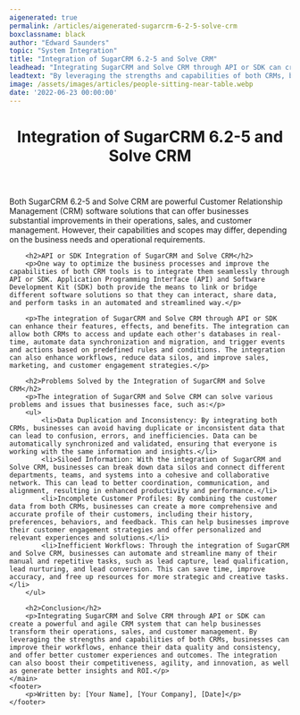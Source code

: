 ```yaml
---
aigenerated: true
permalink: /articles/aigenerated-sugarcrm-6-2-5-solve-crm
boxclassname: black
author: "Edward Saunders"
topic: "System Integration"
title: "Integration of SugarCRM 6.2-5 and Solve CRM"
leadhead: "Integrating SugarCRM and Solve CRM through API or SDK can create a powerful and agile CRM system that can help businesses transform their operations, sales, and customer management"
leadtext: "By leveraging the strengths and capabilities of both CRMs, businesses can improve their workflows, enhance their data quality and consistency, and offer better customer experiences and outcomes. The integration can also boost their competitiveness, agility, and innovation, as well as generate better insights and ROI."
image: /assets/images/articles/people-sitting-near-table.webp
date: '2022-06-23 00:00:00'
---
```

<div class="arttext">	<header>
		<h1>Integration of SugarCRM 6.2-5 and Solve CRM</h1>
	</header>
	<main>
		<p>Both SugarCRM 6.2-5 and Solve CRM are powerful Customer Relationship Management (CRM) software solutions that can offer businesses substantial improvements in their operations, sales, and customer management. However, their capabilities and scopes may differ, depending on the business needs and operational requirements.</p>

		<h2>API or SDK Integration of SugarCRM and Solve CRM</h2>
		<p>One way to optimize the business processes and improve the capabilities of both CRM tools is to integrate them seamlessly through API or SDK. Application Programming Interface (API) and Software Development Kit (SDK) both provide the means to link or bridge different software solutions so that they can interact, share data, and perform tasks in an automated and streamlined way.</p>

		<p>The integration of SugarCRM and Solve CRM through API or SDK can enhance their features, effects, and benefits. The integration can allow both CRMs to access and update each other's databases in real-time, automate data synchronization and migration, and trigger events and actions based on predefined rules and conditions. The integration can also enhance workflows, reduce data silos, and improve sales, marketing, and customer engagement strategies.</p>

		<h2>Problems Solved by the Integration of SugarCRM and Solve CRM</h2>
		<p>The integration of SugarCRM and Solve CRM can solve various problems and issues that businesses face, such as:</p>
		<ul>
			<li>Data Duplication and Inconsistency: By integrating both CRMs, businesses can avoid having duplicate or inconsistent data that can lead to confusion, errors, and inefficiencies. Data can be automatically synchronized and validated, ensuring that everyone is working with the same information and insights.</li>
			<li>Siloed Information: With the integration of SugarCRM and Solve CRM, businesses can break down data silos and connect different departments, teams, and systems into a cohesive and collaborative network. This can lead to better coordination, communication, and alignment, resulting in enhanced productivity and performance.</li>
			<li>Incomplete Customer Profiles: By combining the customer data from both CRMs, businesses can create a more comprehensive and accurate profile of their customers, including their history, preferences, behaviors, and feedback. This can help businesses improve their customer engagement strategies and offer personalized and relevant experiences and solutions.</li>
			<li>Inefficient Workflows: Through the integration of SugarCRM and Solve CRM, businesses can automate and streamline many of their manual and repetitive tasks, such as lead capture, lead qualification, lead nurturing, and lead conversion. This can save time, improve accuracy, and free up resources for more strategic and creative tasks.</li>
		</ul>

		<h2>Conclusion</h2>
		<p>Integrating SugarCRM and Solve CRM through API or SDK can create a powerful and agile CRM system that can help businesses transform their operations, sales, and customer management. By leveraging the strengths and capabilities of both CRMs, businesses can improve their workflows, enhance their data quality and consistency, and offer better customer experiences and outcomes. The integration can also boost their competitiveness, agility, and innovation, as well as generate better insights and ROI.</p>
	</main>
	<footer>
		<p>Written by: [Your Name], [Your Company], [Date]</p>
	</footer>
</div>